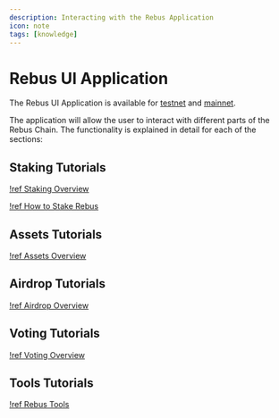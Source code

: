 ```yaml
---
description: Interacting with the Rebus Application
icon: note
tags: [knowledge]
---
```


# Rebus UI Application

The Rebus UI Application is available for [testnet](/knowledge/application/) and [mainnet](/knowledge/application/).

The application will allow the user to interact with different parts of the Rebus Chain. The functionality is explained in detail for each of the sections:

## Staking Tutorials

[!ref Staking Overview](/knowledge/staking/index.md)

[!ref How to Stake Rebus](/knowledge/staking/staking-rebus.md)

## Assets Tutorials

[!ref Assets Overview](/knowledge/assets/index.md)

## Airdrop Tutorials

[!ref Airdrop Overview](/knowledge/airdrop/index.md)

## Voting Tutorials

[!ref Voting Overview](/knowledge/voting/index.md)

## Tools Tutorials

[!ref Rebus Tools](/knowledge/application/tools.md)